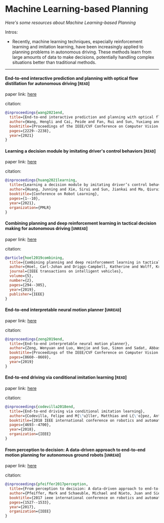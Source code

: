 # Machine Learning-based Planning
*Here's some resources about Machine Learning-based Planning*

Intros:

* Recently, machine learning techniques, especially reinforcement learning and imitation learning, have been increasingly applied to planning problems in autonomous driving. These methods learn from large amounts of data to make decisions, potentially handling complex situations better than traditional methods.


---

#### End-to-end interactive prediction and planning with optical flow distillation for autonomous driving [`READ`]

paper link: [here](https://openaccess.thecvf.com/content/CVPR2021W/Precognition/papers/Wang_End-to-End_Interactive_Prediction_and_Planning_With_Optical_Flow_Distillation_for_CVPRW_2021_paper.pdf)

citation: 
```bibtex
@inproceedings{wang2021end,
  title={End-to-end interactive prediction and planning with optical flow distillation for autonomous driving},
  author={Wang, Hengli and Cai, Peide and Fan, Rui and Sun, Yuxiang and Liu, Ming},
  booktitle={Proceedings of the IEEE/CVF Conference on Computer Vision and Pattern Recognition},
  pages={2229--2238},
  year={2021}
}
```


#### Learning a decision module by imitating driver's control behaviors [`READ`]

paper link: [here](https://proceedings.mlr.press/v155/huang21a/huang21a.pdf)

citation: 
```bibtex
@inproceedings{huang2021learning,
  title={Learning a decision module by imitating driver’s control behaviors},
  author={Huang, Junning and Xie, Sirui and Sun, Jiankai and Ma, Qiurui and Liu, Chunxiao and Lin, Dahua and Zhou, Bolei},
  booktitle={Conference on Robot Learning},
  pages={1--10},
  year={2021},
  organization={PMLR}
}
```

#### Combining planning and deep reinforcement learning in tactical decision making for autonomous driving [`UNREAD`]

paper link: [here](https://arxiv.org/pdf/1905.02680)

citation: 
```bibtex
@article{hoel2019combining,
  title={Combining planning and deep reinforcement learning in tactical decision making for autonomous driving},
  author={Hoel, Carl-Johan and Driggs-Campbell, Katherine and Wolff, Krister and Laine, Leo and Kochenderfer, Mykel J},
  journal={IEEE transactions on intelligent vehicles},
  volume={5},
  number={2},
  pages={294--305},
  year={2019},
  publisher={IEEE}
}
```


#### End-to-end interpretable neural motion planner [`UNREAD`]

paper link: [here](https://openaccess.thecvf.com/content_CVPR_2019/papers/Zeng_End-To-End_Interpretable_Neural_Motion_Planner_CVPR_2019_paper.pdf)

citation: 
```bibtex
@inproceedings{zeng2019end,
  title={End-to-end interpretable neural motion planner},
  author={Zeng, Wenyuan and Luo, Wenjie and Suo, Simon and Sadat, Abbas and Yang, Bin and Casas, Sergio and Urtasun, Raquel},
  booktitle={Proceedings of the IEEE/CVF Conference on Computer Vision and Pattern Recognition},
  pages={8660--8669},
  year={2019}
}
```
    
    

    
#### End-to-end driving via conditional imitation learning [`READ`]

paper link: [here](https://arxiv.org/pdf/1710.02410)

citation: 
```bibtex
@inproceedings{codevilla2018end,
  title={End-to-end driving via conditional imitation learning},
  author={Codevilla, Felipe and M{\"u}ller, Matthias and L{\'o}pez, Antonio and Koltun, Vladlen and Dosovitskiy, Alexey},
  booktitle={2018 IEEE international conference on robotics and automation (ICRA)},
  pages={4693--4700},
  year={2018},
  organization={IEEE}
}
```
    

#### From perception to decision: A data-driven approach to end-to-end motion planning for autonomous ground robots [`UNREAD`]

paper link: [here](https://arxiv.org/pdf/1609.07910)

citation: 
```bibtex
@inproceedings{pfeiffer2017perception,
  title={From perception to decision: A data-driven approach to end-to-end motion planning for autonomous ground robots},
  author={Pfeiffer, Mark and Schaeuble, Michael and Nieto, Juan and Siegwart, Roland and Cadena, Cesar},
  booktitle={2017 ieee international conference on robotics and automation (icra)},
  pages={1527--1533},
  year={2017},
  organization={IEEE}
}
```
